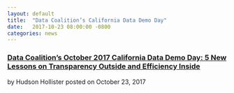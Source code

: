 ```yaml
---
layout: default
title:  "Data Coalition’s California Data Demo Day"
date:   2017-10-23 08:00:00 -0800
categories: news
---
```

<h3><a href="https://www.datacoalition.org/california-data-demo-day-5-new-lessons-on-transparency-outside-and-efficiency-inside/"
target="_blank">Data Coalition’s October 2017 California Data Demo Day: 5 New Lessons on Transparency Outside and Efficiency Inside</a>
</h3>

by Hudson Hollister posted on October 23, 2017

